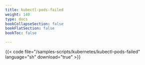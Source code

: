 ```yaml
---
title: kubectl-pods-failed
weight: 140
type: docs
bookCollapseSection: false
bookFlatSection: false
bookToc: false

---
```


{{< code file="/samples-scripts/kubernetes/kubectl-pods-failed" language="sh" download="true" >}}
